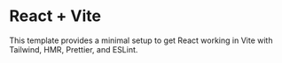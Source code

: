 # React + Vite

This template provides a minimal setup to get React working in Vite with Tailwind, HMR, Prettier, and ESLint.
